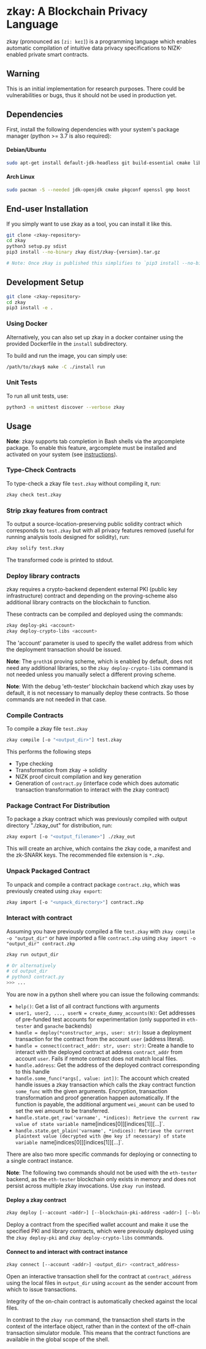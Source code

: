# zkay: A Blockchain Privacy Language

zkay (pronounced as `[zi: keɪ]`) is a programming language which enables
automatic compilation of intuitive data privacy specifications to NIZK-enabled
private smart contracts.

## Warning

This is an initial implementation for research purposes. There could be vulnerabilities or bugs, thus it should not be used in production yet.

## Dependencies

First, install the following dependencies with your system's package manager (python >= 3.7 is also required):

#### Debian/Ubuntu
```bash
sudo apt-get install default-jdk-headless git build-essential cmake libgmp-dev pkg-config libssl-dev libboost-dev libboost-program-options-dev
```

#### Arch Linux
```bash
sudo pacman -S --needed jdk-openjdk cmake pkgconf openssl gmp boost
```

## End-user Installation
If you simply want to use zkay as a tool, you can install it like this.
```bash
git clone <zkay-repository>
cd zkay
python3 setup.py sdist
pip3 install --no-binary zkay dist/zkay-{version}.tar.gz

# Note: Once zkay is published this simplifies to `pip3 install --no-binary zkay zkay`
```

## Development Setup
```bash
git clone <zkay-repository>
cd zkay
pip3 install -e .
```

### Using Docker

Alternatively, you can also set up zkay in a docker container using the provided Dockerfile in the `install` subdirectory.

To build and run the image, you can simply use:

```bash
/path/to/zkay$ make -C ./install run
```

### Unit Tests

To run all unit tests, use:
```bash
python3 -m unittest discover --verbose zkay
```

## Usage

**Note**: zkay supports tab completion in Bash shells via the argcomplete package.
To enable this feature, argcomplete must be installed and activated on your system (see [instructions](https://kislyuk.github.io/argcomplete/#installation)).

### Type-Check Contracts

To type-check a zkay file `test.zkay` without compiling it, run:

```bash
zkay check test.zkay
```

### Strip zkay features from contract

To output a source-location-preserving public solidity
contract which corresponds to `test.zkay` but with all privacy features removed (useful for running analysis tools designed for solidity), run:

```bash
zkay solify test.zkay
```

The transformed code is printed to stdout.

### Deploy library contracts
zkay requires a crypto-backend dependent external PKI (public key infrastructure) contract and
depending on the proving-scheme also additional library contracts on the blockchain to function.

These contracts can be compiled and deployed using the commands:

```bash
zkay deploy-pki <account>
zkay deploy-crypto-libs <account>
```
The 'account' parameter is used to specify the wallet address from which the deployment transaction should be issued.

**Note**: The `groth16` proving scheme, which is enabled by default, does not need any additional libraries,
so the `zkay deploy-crypto-libs` command is not needed unless you manually select a different proving scheme.

**Note**: With the debug 'eth-tester' blockchain backend which zkay uses by default, it is not necessary to manually deploy
these contracts. So those commands are not needed in that case.

[//]: # (We should probably deploy official pki and library contracts on testnet [maybe mainnet],
         to which zkay can connect by default)

### Compile Contracts

To compile a zkay file `test.zkay`

```bash
zkay compile [-o "<output_dir>"] test.zkay
```

This performs the following steps
- Type checking
- Transformation from zkay -> solidity
- NIZK proof circuit compilation and key generation
- Generation of `contract.py` (interface code which does automatic transaction transformation to interact with the zkay contract)

### Package Contract For Distribution

To package a zkay contract which was previously compiled with output directory "./zkay_out" for distribution, run:

```bash
zkay export [-o "<output_filename>"] ./zkay_out
```

This will create an archive, which contains the zkay code, a manifest and the zk-SNARK keys.
The recommended file extension is `*.zkp`.

### Unpack Packaged Contract

To unpack and compile a contract package `contract.zkp`, which was previously created using `zkay export`:

```bash
zkay import [-o "<unpack_directory>"] contract.zkp
```


### Interact with contract

Assuming you have previously compiled a file `test.zkay` with `zkay compile -o "output_dir"` or
have imported a file `contract.zkp` using `zkay import -o "output_dir" contract.zkp`

```bash
zkay run output_dir

# Or alternatively
# cd output_dir
# python3 contract.py
>>> ...
```

You are now in a python shell where you can issue the following commands:
- `help()`: Get a list of all contract functions with arguments
- `user1, user2, ..., userN = create_dummy_accounts(N)`: Get addresses of pre-funded test accounts for experimentation (only supported in `eth-tester` and `ganache` backends)
- `handle = deploy(*constructor_args, user: str)`: Issue a deployment transaction for the contract from the account `user` (address literal).
- `handle = connect(contract_addr: str, user: str)`: Create a handle to interact with the deployed contract at address `contract_addr` from account `user`.
Fails if remote contract does not match local files.
- `handle.address`: Get the address of the deployed contract corresponding to this handle
- `handle.some_func(*args[, value: int])`: The account which created handle issues a zkay transaction which calls the zkay contract function `some_func` with the given arguments.
Encryption, transaction transformation and proof generation happen automatically. If the function is payable, the additional argument `wei_amount` can be used to set the wei amount to be transferred.
- `handle.state.get_raw('varname', *indices): Retrieve the current raw value of state variable `name[indices[0]][indices[1]][...]`.
- `handle.state.get_plain('varname', *indices): Retrieve the current plaintext value (decrypted with @me key if necessary) of state variable `name[indices[0]][indices[1]][...]`.

There are also two more specific commands for deploying or connecting to a single contract instance.

**Note**: The following two commands should not be used with the `eth-tester` backend, as the `eth-tester` blockchain only exists
in memory and does not persist across multiple zkay invocations. Use `zkay run` instead.

#### Deploy a zkay contract

```bash
zkay deploy [--account <addr>] [--blockchain-pki-address <addr>] [--blockchain-crypto-lib-addresses <addr>] output_dir <constructor_args...>
```
Deploy a contract from the specified wallet account and make it use the specified PKI and library contracts, which were
previously deployed using the `zkay deploy-pki` and `zkay deploy-crypto-libs` commands.

#### Connect to and interact with contract instance

```bash
zkay connect [--account <addr>] <output_dir> <contract_address>
```

Open an interactive transaction shell for the contract at `contract_address` using the local files in `output_dir`
using `account` as the sender account from which to issue transactions.

Integrity of the on-chain contract is automatically checked against the local files.

In contrast to the `zkay run` command, the transaction shell starts in the context of the interface object, rather
than in the context of the off-chain transaction simulator module. This means that the contract functions are
available in the global scope of the shell.

